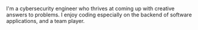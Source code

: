 I'm a cybersecurity engineer who thrives at coming up with creative answers to problems. I enjoy coding especially on the backend of software applications, and a team player.
